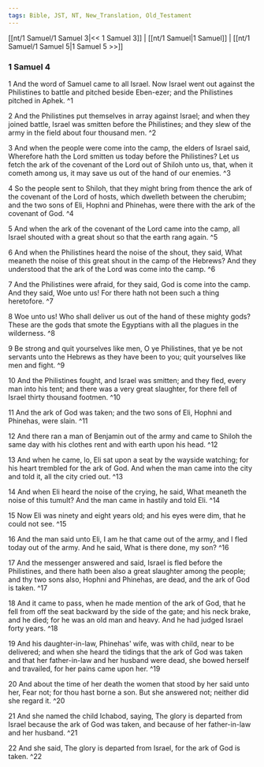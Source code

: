 ```yaml
---
tags: Bible, JST, NT, New_Translation, Old_Testament
---
```


[[nt/1 Samuel/1 Samuel 3|<< 1 Samuel 3]] | [[nt/1 Samuel|1 Samuel]] | [[nt/1 Samuel/1 Samuel 5|1 Samuel 5 >>]]

### 1 Samuel 4

1 And the word of Samuel came to all Israel. Now Israel went out against the Philistines to battle and pitched beside Eben-ezer; and the Philistines pitched in Aphek.  ^1

2 And the Philistines put themselves in array against Israel; and when they joined battle, Israel was smitten before the Philistines; and they slew of the army in the field about four thousand men.  ^2

3 And when the people were come into the camp, the elders of Israel said, Wherefore hath the Lord smitten us today before the Philistines? Let us fetch the ark of the covenant of the Lord out of Shiloh unto us, that, when it cometh among us, it may save us out of the hand of our enemies.  ^3

4 So the people sent to Shiloh, that they might bring from thence the ark of the covenant of the Lord of hosts, which dwelleth between the cherubim; and the two sons of Eli, Hophni and Phinehas, were there with the ark of the covenant of God.  ^4

5 And when the ark of the covenant of the Lord came into the camp, all Israel shouted with a great shout so that the earth rang again.  ^5

6 And when the Philistines heard the noise of the shout, they said, What meaneth the noise of this great shout in the camp of the Hebrews? And they understood that the ark of the Lord was come into the camp.  ^6

7 And the Philistines were afraid, for they said, God is come into the camp. And they said, Woe unto us! For there hath not been such a thing heretofore.  ^7

8 Woe unto us! Who shall deliver us out of the hand of these mighty gods? These are the gods that smote the Egyptians with all the plagues in the wilderness.  ^8

9 Be strong and quit yourselves like men, O ye Philistines, that ye be not servants unto the Hebrews as they have been to you; quit yourselves like men and fight.  ^9

10 And the Philistines fought, and Israel was smitten; and they fled, every man into his tent; and there was a very great slaughter, for there fell of Israel thirty thousand footmen.  ^10

11 And the ark of God was taken; and the two sons of Eli, Hophni and Phinehas, were slain.  ^11

12 And there ran a man of Benjamin out of the army and came to Shiloh the same day with his clothes rent and with earth upon his head.  ^12

13 And when he came, lo, Eli sat upon a seat by the wayside watching; for his heart trembled for the ark of God. And when the man came into the city and told it, all the city cried out.  ^13

14 And when Eli heard the noise of the crying, he said, What meaneth the noise of this tumult? And the man came in hastily and told Eli.  ^14

15 Now Eli was ninety and eight years old; and his eyes were dim, that he could not see.  ^15

16 And the man said unto Eli, I am he that came out of the army, and I fled today out of the army. And he said, What is there done, my son?  ^16

17 And the messenger answered and said, Israel is fled before the Philistines, and there hath been also a great slaughter among the people; and thy two sons also, Hophni and Phinehas, are dead, and the ark of God is taken.  ^17

18 And it came to pass, when he made mention of the ark of God, that he fell from off the seat backward by the side of the gate; and his neck brake, and he died; for he was an old man and heavy. And he had judged Israel forty years.  ^18

19 And his daughter-in-law, Phinehas\' wife, was with child, near to be delivered; and when she heard the tidings that the ark of God was taken and that her father-in-law and her husband were dead, she bowed herself and travailed, for her pains came upon her.  ^19

20 And about the time of her death the women that stood by her said unto her, Fear not; for thou hast borne a son. But she answered not; neither did she regard it.  ^20

21 And she named the child Ichabod, saying, The glory is departed from Israel because the ark of God was taken, and because of her father-in-law and her husband.  ^21

22 And she said, The glory is departed from Israel, for the ark of God is taken.  ^22

 
